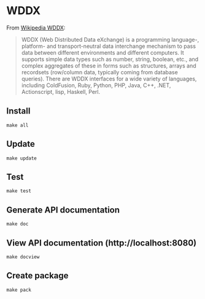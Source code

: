 WDDX
====

From [Wikipedia WDDX](http://en.wikipedia.org/wiki/WDDX):
> WDDX (Web Distributed Data eXchange) is a programming language-, platform- and transport-neutral data interchange
> mechanism to pass data between different environments and different computers. It supports simple data types
> such as number, string, boolean, etc., and complex aggregates of these in forms such as structures, arrays and
> recordsets (row/column data, typically coming from database queries). There are WDDX interfaces for a wide
> variety of languages, including ColdFusion, Ruby, Python, PHP, Java, C++, .NET, Actionscript, lisp, Haskell, Perl.

## Install
```
make all
```

## Update
```
make update
```

## Test
```
make test
```

## Generate API documentation
```
make doc
```

## View API documentation (http://localhost:8080)
```
make docview
```

## Create package
```
make pack
```